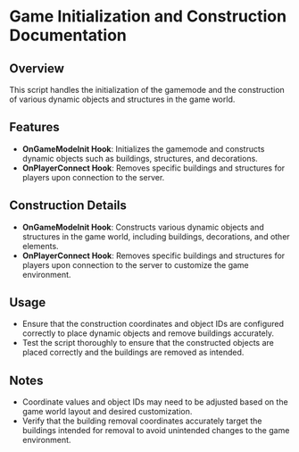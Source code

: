 # Game Initialization and Construction Documentation

## Overview
This script handles the initialization of the gamemode and the construction of various dynamic objects and structures in the game world.

## Features
- **OnGameModeInit Hook**: Initializes the gamemode and constructs dynamic objects such as buildings, structures, and decorations.
- **OnPlayerConnect Hook**: Removes specific buildings and structures for players upon connection to the server.

## Construction Details
- **OnGameModeInit Hook**: Constructs various dynamic objects and structures in the game world, including buildings, decorations, and other elements.
- **OnPlayerConnect Hook**: Removes specific buildings and structures for players upon connection to the server to customize the game environment.

## Usage
- Ensure that the construction coordinates and object IDs are configured correctly to place dynamic objects and remove buildings accurately.
- Test the script thoroughly to ensure that the constructed objects are placed correctly and the buildings are removed as intended.

## Notes
- Coordinate values and object IDs may need to be adjusted based on the game world layout and desired customization.
- Verify that the building removal coordinates accurately target the buildings intended for removal to avoid unintended changes to the game environment.

